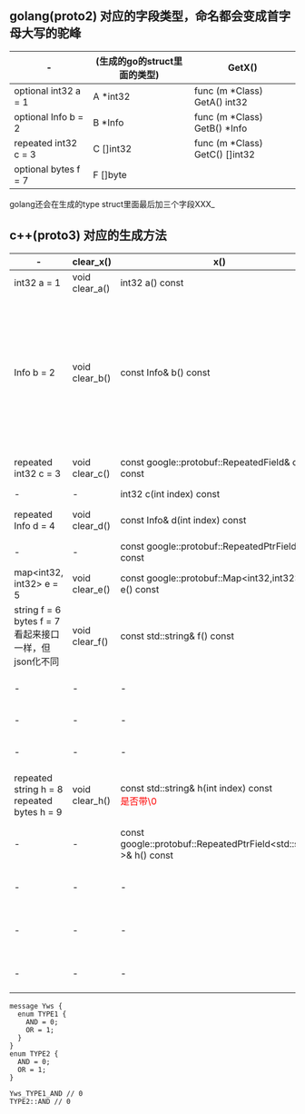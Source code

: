 ## golang(proto2) 对应的字段类型，命名都会变成首字母大写的驼峰
|-|(生成的go的struct里面的类型)|GetX()|
|---|---|---|
|optional int32 a = 1|A *int32|func (m *Class) GetA() int32|
|optional Info b = 2|B *Info|func (m *Class) GetB() *Info|
|repeated int32 c = 3|C []int32|func (m *Class) GetC() []int32|
|optional bytes f = 7|F []byte|
golang还会在生成的type <messange> struct里面最后加三个字段XXX_

## c++(proto3) 对应的生成方法
|-|clear_x()|x()|set_x()|has_x()|release_x()|mutable_x()|set_allocated_x()|x_size()|add_x()|
|---|---|---|---|---|---|---|---|---|---|
|int32 a = 1|void clear_a()|int32 a() const|void set_a(int32 value)||||||
|Info b = 2|void clear_b()|const Info& b() const||bool has_b() const<br>{"b":{}}转成pb后，has_b()为true<br>{}转成pb后，has_b()为false|Info* release_b()<br>执行后has_b()变成false|Info* mutable_b()|void set_allocated_b(Info* b)||
|repeated int32 c = 3|void clear_c()|const google::protobuf::RepeatedField<int32>& c() const|void set_c(int index, int32 value)|||google::protobuf::RepeatedField<int32 >* mutable_c()||int c_size() const|void add_c(int32 value)|
|-|-|int32 c(int index) const|||||||
|repeated Info d = 4|void clear_d()|const Info& d(int index) const||||Info* mutable_d(int index)|-|int d_size() const|Info* add_d()|
|-|-|const google::protobuf::RepeatedPtrField<Info>& d() const||||google::protobuf::RepeatedPtrField< Info >* mutable_d()|||
|map<int32, int32> e = 5|void clear_e()|const google::protobuf::Map<int32,int32>& e() const|-|-|-|google::protobuf::Map<int32,int32>* mutable_e()|-|int e_size() const|-|
|string f = 6<br>bytes f = 7<br>看起来接口一样，但json化不同|void clear_f()|const std::string& f() const|void set_f(const std::string& value)|-|std::string* release_f()|std::string* mutable_f()|void set_allocated_f(std::string* f)|
|-|-|-|<font color=red>void set_f(std::string&& value)|
|-|-|-|void set_f(const char* value)|
|-|-|-|void set_f(const char* value, size_t size)|
|repeated string h = 8<br>repeated bytes h = 9|void clear_h()|const std::string& h(int index) const<br><font color=red>是否带\0|void set_h(int index, const std::string& value)|-|-|std::string* mutable_h(int index)|-|int h_size() const|std::string* add_h()|
|-|-|const google::protobuf::RepeatedPtrField<std::string >& h() const|void set_h(int index, std::string&& value)|-|-|google::protobuf::RepeatedPtrField<std::string >* mutable_h()|-|-|void add_h(const std::string& value)|
|-|-|-|void set_h(int index, const char* value)|-|-|-|-|-|void add_h(std::string&& value)|
|-|-|-|void set_h(int index, const char* value, size_t size)|-|-|-|-|-|void add_h(const char* value)|
|-|-|-|-|-|-|-|-|-|void add_h(const char* value, size_t size)|




```
message Yws {
  enum TYPE1 {
    AND = 0;
    OR = 1;
  }
}
enum TYPE2 {
  AND = 0;
  OR = 1;
}

Yws_TYPE1_AND // 0
TYPE2::AND // 0
```